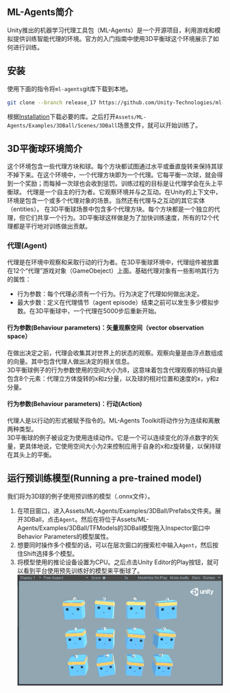 ## ML-Agents简介
Unity推出的机器学习代理工具包（ML-Agents）是一个开源项目，利用游戏和模拟提供训练智能代理的环境。官方的入门指南中使用3D平衡球这个环境展示了如何进行训练。

## 安装
使用下面的指令将`ml-agents`git库下载到本地。
```bash
git clone --branch release_17 https://github.com/Unity-Technologies/ml-agents.git
```
根据[Installation](https://github.com/Unity-Technologies/ml-agents/blob/release_17_docs/docs/Getting-Started.md#installation)下载必要的库。之后打开`Assets/ML-Agents/Examples/3DBall/Scenes/3DBall`场景文件，就可以开始训练了。

## 3D平衡球环境简介
这个环境包含一些代理方块和球。每个方块都试图通过水平或垂直旋转来保持其球不掉下来。在这个环境中，一个代理方块即为一个代理。它每平衡一次球，就会得到一个奖励；而每掉一次球也会收到惩罚。训练过程的目标是让代理学会在头上平衡球。
代理是一个自主的行为者。它观察环境并与之互动。在Unity的上下文中，环境是包含一个或多个代理对象的场景。当然还有代理与之互动的其它实体（entities）。
在3D平衡球场景中包含多个代理方块。每个方块都是一个独立的代理，但它们共享一个行为。3D平衡球这样做是为了加快训练速度，所有的12个代理都是平行地对训练做出贡献。

### 代理(Agent)
代理是在环境中观察和采取行动的行为者。在3D平衡球环境中，代理组件被放置在12个“代理”游戏对象（GameObeject）上面。基础代理对象有一些影响其行为的属性：
- 行为参数：每个代理必须有一个行为。行为决定了代理如何做出决定。
- 最大步数：定义在代理情节（agent episode）结束之前可以发生多少模拟步数。在3D平衡球中，一个代理在5000步后重新开始。

#### 行为参数(Behaviour parameters)：矢量观察空间（vector observation space）
在做出决定之前，代理会收集其对世界上的状态的观察。观察向量是由浮点数组成的向量。其中包含代理人做出决定的相关信息。  
3D平衡球例子的行为参数使用的空间大小为8，这意味着包含代理观察的特征向量包含8个元素：代理立方体旋转的x和z分量，以及球的相对位置和速度的x，y和z分量。

#### 行为参数(Behaviour parameters)：行动(Action)
代理人是以行动的形式被赋予指令的。ML-Agents Toolkit将动作分为连续和离散两种类型。  
3D平衡球的例子被设定为使用连续动作。它是一个可以连续变化的浮点数字的矢量，更具体地说，它使用空间大小为2来控制应用于自身的x和z旋转量，以保持球在其头上的平衡。

## 运行预训练模型(Running a pre-trained model)
我们将为3D球的例子使用预训练的模型（.onnx文件）。
1. 在项目窗口，进入Assets/ML-Agents/Examples/3DBall/Prefabs文件夹。展开3DBall，点击`Agent`。然后在将位于Assets/ML-Agents/Examples/3DBall/TFModels的3DBall模型拖入Inspector窗口中Behavior Parameters的模型属性。
2. 想要同时操作多个模型的话，可以在层次窗口的搜索栏中输入`Agent`，然后按住Shift选择多个模型。
3. 将模型使用的推论设备设置为CPU。之后点击Unity Editor的Play按钮，就可以看到平台使用预先训练好的模型来平衡球了。
![image](../assets/3dball_1.gif)
